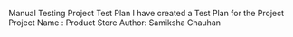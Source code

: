 Manual Testing Project
Test Plan I have created a Test Plan for the Project
Project Name : Product Store
Author: Samiksha Chauhan

